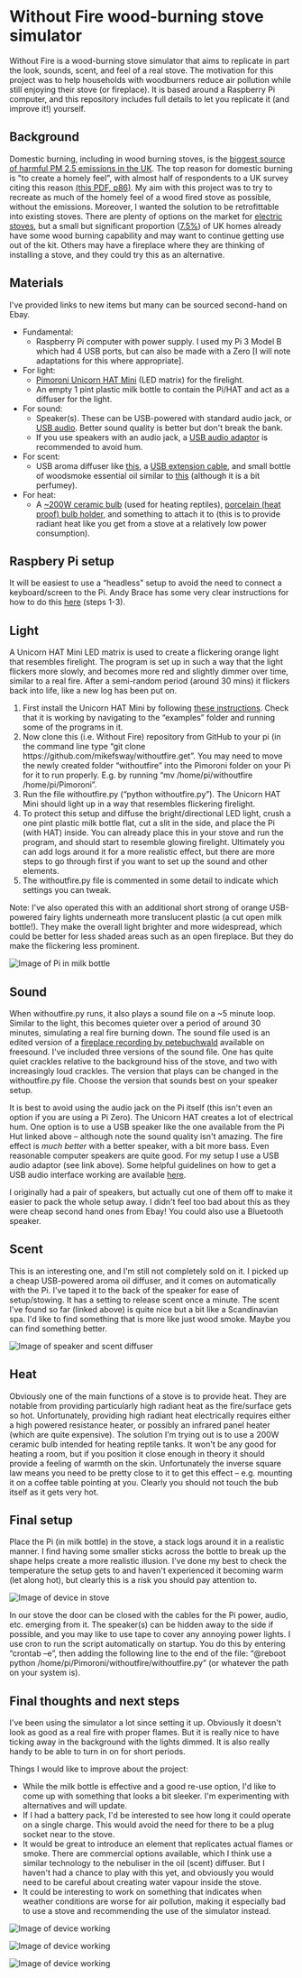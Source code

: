 # Without Fire wood-burning stove simulator

Without Fire is a wood-burning stove simulator that aims to replicate in part the look, sounds, scent, and feel of a real stove. The motivation for this project was to help households with woodburners reduce air pollution while still enjoying their stove (or fireplace). It is based around a Raspberry Pi computer, and this repository includes full details to let you replicate it (and improve it!) yourself.

## Background

Domestic burning, including in wood burning stoves, is the [biggest source of harmful PM 2.5 emissions in the UK](https://www.gov.uk/government/statistics/emissions-of-air-pollutants/emissions-of-air-pollutants-in-the-uk-particulate-matter-pm10-and-pm25). The top reason for domestic burning is "to create a homely feel", with almost half of respondents to a UK survey citing this reason [(this PDF, p86)](http://randd.defra.gov.uk/Document.aspx?Document=14972_Finalreport-BurninginUKhomesandgardens.pdf). My aim with this project was to try to recreate as much of the homely feel of a wood fired stove as possible, without the emissions. Moreover, I wanted the solution to be retrofittable into existing stoves. There are plenty of options on the market for [electric stoves](https://www.directstoves.com/stoves/electric-stoves.html), but a small but significant proportion ([7.5%](https://assets.publishing.service.gov.uk/government/uploads/system/uploads/attachment_data/file/517572/Summary_results_of_the_domestic_wood_use_survey_.pdf)) of UK homes already have some wood burning capability and may want to continue getting use out of the kit. Others may have a fireplace where they are thinking of installing a stove, and they could try this as an alternative. 

## Materials

I've provided links to new items but many can be sourced second-hand on Ebay.
<ul>
    <li>Fundamental:<ol style="list-style-type: circle;">
            <li>Raspberry Pi computer with power supply. I used my Pi 3 Model B which had 4 USB ports, but can also be made with a Zero [I will note adaptations for this where appropriate].</li>
        </ol>
    </li>
    <li>For light:<ol style="list-style-type: circle;">
            <li><a href="https://shop.pimoroni.com/products/unicorn-hat-mini">Pimoroni Unicorn HAT Mini</a> (LED matrix) for the firelight.</li>
            <li>An empty 1 pint plastic milk bottle to contain the Pi/HAT and act as a diffuser for the light.</li>
        </ol>
    </li>
    <li>For sound:<ol style="list-style-type: circle;">
            <li>Speaker(s). These can be USB-powered with standard audio jack, or <a href="https://thepihut.com/products/mini-external-usb-stereo-speaker">USB audio</a>. Better sound quality is better but don't break the bank.</li>
            <li>If you use speakers with an audio jack, a <a href="https://thepihut.com/products/usb-audio-adapter-works-with-raspberry-pi">USB audio adaptor</a> is recommended to avoid hum.</li>
        </ol>
    </li>
    <li>For scent:<ol style="list-style-type: circle;">
            <li>USB aroma diffuser like <a href="https://www.ebay.co.uk/itm/173506521449">this</a>, a <a href="https://www.ebay.co.uk/itm/251088085968?_trkparms=ispr%3D5&hash=item3a760423d0">USB extension cable</a>, and small bottle of woodsmoke essential oil similar to <a href="https://nikura.com/products/firewood-pure-essential-oil-blend-aromatherapy-100-natural">this</a> (although it is a bit perfumey).</li>
        </ol>
    </li>
    <li>For heat:<ol style="list-style-type: circle;">
            <li>A <a href="https://www.ebay.co.uk/itm/273412280854">~200W ceramic bulb</a> (used for heating reptiles), <a href="https://www.amazon.co.uk/Himifuture-Holder-Ceramic-Heater-Bracket/dp/B08MYFZZHT/ref=sr_1_5?keywords=ceramic+bulb+holder&qid=1644258674&sr=8-5">porcelain (heat proof) bulb holder</a>, and something to attach it to (this is to provide radiant heat like you get from a stove at a relatively low power consumption). &nbsp;</li>
        </ol>
    </li>
</ul>

## Raspbery Pi setup

It will be easiest to use a &ldquo;headless&rdquo; setup to avoid the need to connect a keyboard/screen to the Pi. Andy Brace has some very clear instructions for how to do this <a href="https://github.com/openbook/shouldi-eink-display/blob/main/README.md">here</a> (steps 1-3).

## Light

A Unicorn HAT Mini LED matrix is used to create a flickering orange light that resembles firelight. The program is set up in such a way that the light flickers more slowly, and becomes more red and slightly dimmer over time, similar to a real fire. After a semi-random period (around 30 mins) it flickers back into life, like a new log has been put on.
<ol>
    <li>First install the Unicorn HAT Mini by following <a href="https://learn.pimoroni.com/article/getting-started-with-unicorn-hat-mini">these instructions</a>. Check that it is working by navigating to the &ldquo;examples&rdquo; folder and running some of the programs in it.</li>
    <li>Now clone this (i.e. Without Fire) repository from GitHub to your pi (in the command line type &ldquo;git clone https://github.com/mikefsway/withoutfire.get&rdquo;. You may need to move the newly created folder &ldquo;withoutfire&rdquo; into the Pimoroni folder on your Pi for it to run properly. E.g. by running &ldquo;mv /home/pi/withoutfire /home/pi/Pimoroni&rdquo;.</li>
    <li>Run the file withoutfire.py (&ldquo;python withoutfire.py&rdquo;). The Unicorn HAT Mini should light up in a way that resembles flickering firelight.</li>
    <li>To protect this setup and diffuse the bright/directional LED light, crush a one pint plastic milk bottle flat, cut a slit in the side, and place the Pi (with HAT) inside. You can already place this in your stove and run the program, and should start to resemble glowing firelight. Ultimately you can add logs around it for a more realistic effect, but there are more steps to go through first if you want to set up the sound and other elements.</li>
    <li>The withoutfire.py file is commented in some detail to indicate which settings you can tweak.</li>
</ol>

Note: I've also operated this with an additional short strong of orange USB-powered fairy lights underneath more translucent plastic (a cut open milk bottle!). They make the overall light brighter and more widespread, which could be better for less shaded areas such as an open fireplace. But they do make the flickering less prominent.

![Image of Pi in milk bottle](/images/bottle.png?raw=true)

## Sound
When withoutfire.py runs, it also plays a sound file on a ~5 minute loop. Similar to the light, this becomes quieter over a period of around 30 minutes, simulating a real fire burning down. The sound file used is an edited version of a <a href="https://freesound.org/people/petebuchwald/sounds/496130/">fireplace recording by petebuchwald</a> available on freesound.
I've included three versions of the sound file. One has quite quiet crackles relative to the background hiss of the stove, and two with increasingly loud crackles. The version that plays can be changed in the withoutfire.py file. Choose the version that sounds best on your speaker setup.

It is best to avoid using the audio jack on the Pi itself (this isn't even an option if you are using a Pi Zero). The Unicorn HAT creates a lot of electrical hum. One option is to use a USB speaker like the one available from the Pi Hut linked above &ndash; although note the sound quality isn't amazing. The fire effect is *much better* with a better speaker, with a bit more bass. Even reasonable computer speakers are quite good. For my setup I use a USB audio adaptor (see link above). Some helpful guidelines on how to get a USB audio interface working are available [here](https://www.raspberrypi-spy.co.uk/2019/06/using-a-usb-audio-device-with-the-raspberry-pi/). 

I originally had a pair of speakers, but actually cut one of them off to make it easier to pack the whole setup away. I didn't feel too bad about this as they were cheap second hand ones from Ebay!
You could also use a Bluetooth speaker.

## Scent

This is an interesting one, and I'm still not completely sold on it. I picked up a cheap USB-powered aroma oil diffuser, and it comes on automatically with the Pi. I've taped it to the back of the speaker for ease of setup/stowing. It has a setting to release scent once a minute. The scent I've found so far (linked above) is quite nice but a bit like a Scandinavian spa. I'd like to find something that is more like just wood smoke. Maybe you can find something better.

![Image of speaker and scent diffuser](/images/speaker.png?raw=true)

## Heat

Obviously one of the main functions of a stove is to provide heat. They are notable from providing particularly high radiant heat as the fire/surface gets so hot. Unfortunately, providing high radiant heat electrically requires either a high powered resistance heater, or possibly an infrared panel heater (which are quite expensive). The solution I'm trying out is to use a 200W ceramic bulb intended for heating reptile tanks. It won't be any good for heating a room, but if you position it close enough in theory it should provide a feeling of warmth on the skin. Unfortunately the inverse square law means you need to be pretty close to it to get this effect &ndash; e.g. mounting it on a coffee table pointing at you. Clearly you should not touch the bub itself as it gets very hot. &nbsp;

## Final setup

Place the Pi (in milk bottle) in the stove, a stack logs around it in a realistic manner. I find having some smaller sticks across the bottle to break up the shape helps create a more realistic illusion. I've done my best to check the temperature the setup gets to and haven't experienced it becoming warm (let along hot), but clearly this is a risk you should pay attention to.

![Image of device in stove](/images/kindling.png?raw=true)

In our stove the door can be closed with the cables for the Pi power, audio, etc. emerging from it. The speaker(s) can be hidden away to the side if possible, and you may like to use tape to cover any annoying power lights.
I use cron to run the script automatically on startup. You do this by entering &ldquo;crontab &ndash;e&rdquo;, then adding the following line to the end of the file: &ldquo;@reboot python /home/pi/Pimoroni/withoutfire/withoutfire.py&rdquo; (or whatever the path on your system is).

## Final thoughts and next steps

I've been using the simulator a lot since setting it up. Obviously it doesn't look as good as a real fire with proper flames. But it is really nice to have ticking away in the background with the lights dimmed. It is also really handy to be able to turn in on for short periods.

Things I would like to improve about the project:
- While the milk bottle is effective and a good re-use option, I'd like to come up with something that looks a bit sleeker. I'm experimenting with alternatives and will update.
- If I had a battery pack, I'd be interested to see how long it could operate on a single charge. This would avoid the need for there to be a plug socket near to the stove. 
- It would be great to introduce an element that replicates actual flames or smoke. There are commercial options available, which I think use a similar technology to the nebuliser in the oil (scent) diffuser. But I haven't had a chance to play with this yet, and obviously you would need to be careful about creating water vapour inside the stove.
- It could be interesting to work on something that indicates when weather conditions are worse for air pollution, making it especially bad to use a stove and recommending the use of the simulator instead.

![Image of device working](/images/firegif.gif?raw=true)

![Image of device working](/images/glowing1.png?raw=true)

![Image of device working](/images/glowing2.png?raw=true)
